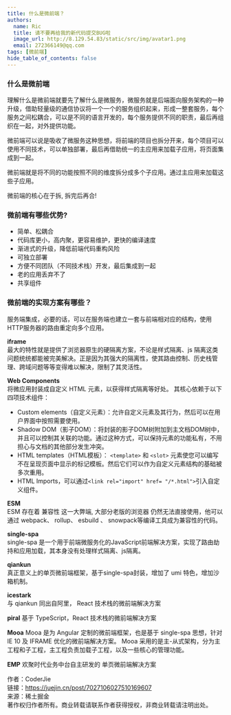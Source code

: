 ```yaml
---
title: 什么是微前端？
authors:
  name: Ric
  title: 请不要再给我的新代码提交BUG啦
  image_url: http://8.129.54.83/static/src/img/avatar1.png
  email: 272366149@qq.com
tags: [微前端]
hide_table_of_contents: false
---
```


<!--truncate-->

### 什么是微前端
理解什么是微前端就要先了解什么是微服务，微服务就是后端面向服务架构的一种升级，借助轻量级的通信协议将一个一个的服务组织起来，形成一整套服务，每个服务之间松耦合，可以是不同的语言开发的，每个服务提供不同的职责，最后再组织在一起，对外提供功能。

微前端可以说是吸收了微服务这种思想，将前端的项目也拆分开来，每个项目可以使用不同技术，可以单独部署，最后再借助统一的主应用来加载子应用，将页面集成到一起。

微前端就是将不同的功能按照不同的维度拆分成多个子应用。通过主应用来加载这些子应用。

微前端的核心在于拆, 拆完后再合!

### 微前端有哪些优势?

- 简单、松耦合
- 代码库更小，高内聚，更容易维护，更快的编译速度
- 渐进式的升级，降低前端代码重构风险
- 可独立部署
- 方便不同团队（不同技术栈）开发，最后集成到一起
- 老的应用丢弃不了
- 共享组件

### 微前端的实现方案有哪些？

服务端集成，必要的话，可以在服务端也建立一套与前端相对应的结构，使用HTTP服务器的路由重定向多个应用。

**iframe**  
最大的特性就是提供了浏览器原生的硬隔离方案，不论是样式隔离、js 隔离这类问题统统都能被完美解决。正是因为其强大的隔离性，使其路由控制、历史栈管理、跨域问题等等变得难以解决，限制了其灵活性。

**Web Components**  
将微应用封装成自定义 HTML 元素，以获得样式隔离等好处。
其核心依赖于以下四项技术组件：

* Custom elements（自定义元素）：允许自定义元素及其行为，然后可以在用户界面中按照需要使用。
* Shadow DOM（影子DOM）：将封装的影子DOM树附加到主文档DOM树中，并且可以控制其关联的功能。通过这种方式，可以保持元素的功能私有，不用担心与文档的其他部分发生冲突。
* HTML templates（HTML模板）： `<template>` 和 `<slot>` 元素使您可以编写不在呈现页面中显示的标记模板。然后它们可以作为自定义元素结构的基础被多次重用。
* HTML Imports，可以通过`<link rel="import" href= "/*.html">`引入自定义组件。

**ESM**    
ESM 存在着 兼容性 这一大弊端, 大部分老版的浏览器 仍然无法直接使用，他可以通过 webpack、 rollup、 esbuild 、 snowpack等编译工具成为兼容性的代码。

**single-spa**  
single-spa 是一个用于前端微服务化的JavaScript前端解决方案，实现了路由劫持和应用加载，其本身没有处理样式隔离、js隔离。

**qiankun**  
真正意义上的单页微前端框架，基于single-spa封装，增加了 umi 特色，增加沙箱机制。

**icestark**  
与 qiankun 同出自阿里， React 技术栈的微前端解决方案

**piral**
基于 TypeScript，React 技术栈的微前端解决方案

**Mooa**
Mooa 是为 Angular 定制的微前端框架，也是基于 single-spa 思想，针对 IE 10 及 IFRAME 优化的微前端解决方案。
Mooa 采用的是主-从式架构，分为主工程和子工程，主工程负责加载子工程，以及一些核心的管理功能。

**EMP**
欢聚时代业务中台自主研发的 单页微前端解决方案

作者：CoderJie  
链接：https://juejin.cn/post/7027106027510169607  
来源：稀土掘金  
著作权归作者所有。商业转载请联系作者获得授权，非商业转载请注明出处。
